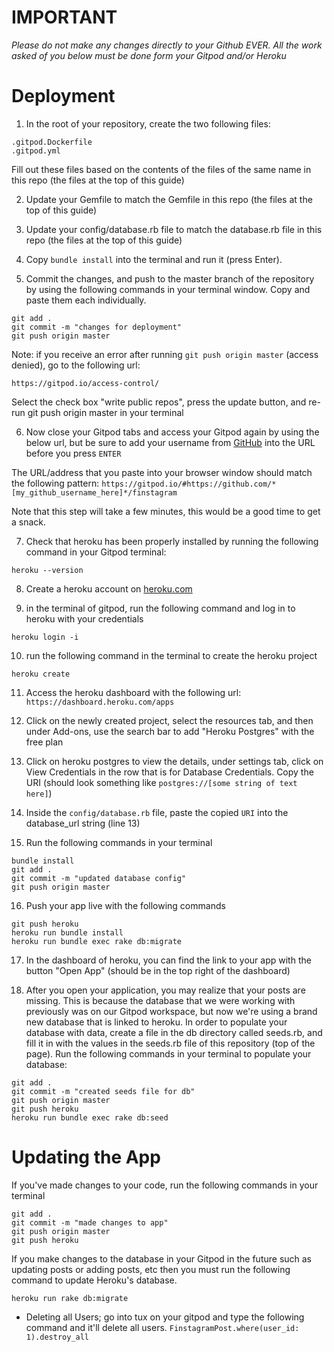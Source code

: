 # IMPORTANT
*Please do not make any changes directly to your Github EVER. All the work asked of you below must be done form your Gitpod and/or Heroku*

# Deployment

1. In the root of your repository, create the two following files:

```
.gitpod.Dockerfile
.gitpod.yml
```

Fill out these files based on the contents of the files of the same name in this repo (the files at the top of this guide)

2. Update your Gemfile to match the Gemfile in this repo (the files at the top of this guide)

3. Update your config/database.rb file to match the database.rb file in this repo (the files at the top of this guide)

4. Copy `bundle install` into the terminal and run it (press Enter).

5. Commit the changes, and push to the master branch of the repository by using the following commands in your terminal window. Copy and paste them each individually.

```
git add .
git commit -m "changes for deployment"
git push origin master
```

Note: if you receive an error after running `git push origin master` (access denied), go to the following url:

`https://gitpod.io/access-control/`

Select the check box "write public repos", press the update button, and re-run git push origin master in your terminal

6. Now close your Gitpod tabs and access your Gitpod again by using the below url, but be sure to add your username from [GitHub](https://github.com) into the URL before you press `ENTER`

The URL/address that you paste into your browser window should match the following pattern:
`https://gitpod.io/#https://github.com/*[my_github_username_here]*/finstagram`

Note that this step will take a few minutes, this would be a good time to get a snack.

7. Check that heroku has been properly installed by running the following command in your Gitpod terminal:

```
heroku --version
```

8. Create a heroku account on [heroku.com](https://heroku.com)

9. in the terminal of gitpod, run the following command and log in to heroku with your credentials

```
heroku login -i
```

10. run the following command in the terminal to create the heroku project

```
heroku create
```

11. Access the heroku dashboard with the following url: `https://dashboard.heroku.com/apps`

12. Click on the newly created project, select the resources tab, and then under Add-ons, use the search bar to add "Heroku Postgres" with the free plan

13. Click on heroku postgres to view the details, under settings tab, click on View Credentials in the row that is for Database Credentials. Copy the URI (should look something like `postgres://[some string of text here]`)

14. Inside the `config/database.rb` file, paste the copied `URI` into the database_url string (line 13)

15. Run the following commands in your terminal

```
bundle install
git add .
git commit -m "updated database config"
git push origin master
```

16. Push your app live with the following commands

```
git push heroku
heroku run bundle install
heroku run bundle exec rake db:migrate
```

17. In the dashboard of heroku, you can find the link to your app with the button "Open App" (should be in the top right of the dashboard)

18. After you open your application, you may realize that your posts are missing. This is because the database that we were working with previously was on our Gitpod workspace, but now we're using a brand new database that is linked to heroku. In order to populate your database with data, create a file in the db directory called seeds.rb, and fill it in with the values in the seeds.rb file of this repository (top of the page). Run the following commands in your terminal to populate your database:

```
git add .
git commit -m "created seeds file for db"
git push origin master
git push heroku
heroku run bundle exec rake db:seed
```

# Updating the App

If you've made changes to your code, run the following commands in your terminal

```
git add .
git commit -m "made changes to app"
git push origin master
git push heroku
```

If you make changes to the database in your Gitpod in the future such as updating posts or adding posts, etc then you must run the following command to update Heroku's database.

```
heroku run rake db:migrate
```

* Deleting all Users; go into tux on your gitpod and type the following command and it'll delete all users.
`FinstagramPost.where(user_id: 1).destroy_all`
